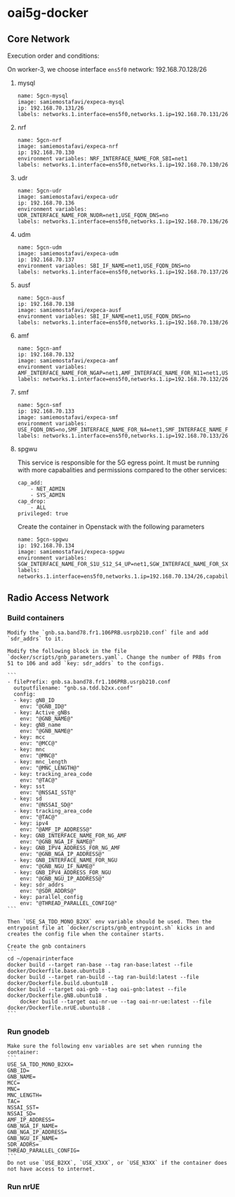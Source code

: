 # oai5g-docker

## Core Network

Execution order and conditions:

On worker-3, we choose interface `ens5f0`
network: 192.168.70.128/26

1. mysql
	```
	name: 5gcn-mysql
	image: samiemostafavi/expeca-mysql
	ip: 192.168.70.131/26
	labels: networks.1.interface=ens5f0,networks.1.ip=192.168.70.131/26
	```
2. nrf
	```
	name: 5gcn-nrf
	image: samiemostafavi/expeca-nrf
	ip: 192.168.70.130
	environment variables: NRF_INTERFACE_NAME_FOR_SBI=net1
	labels: networks.1.interface=ens5f0,networks.1.ip=192.168.70.130/26
	```
3. udr
	```
	name: 5gcn-udr
	image: samiemostafavi/expeca-udr
	ip: 192.168.70.136
	environment variables: UDR_INTERFACE_NAME_FOR_NUDR=net1,USE_FQDN_DNS=no
	labels: networks.1.interface=ens5f0,networks.1.ip=192.168.70.136/26
	```
4. udm
	```
	name: 5gcn-udm
	image: samiemostafavi/expeca-udm
	ip: 192.168.70.137
	environment variables: SBI_IF_NAME=net1,USE_FQDN_DNS=no
	labels: networks.1.interface=ens5f0,networks.1.ip=192.168.70.137/26
	```
5. ausf
	```
	name: 5gcn-ausf
	ip: 192.168.70.138
	image: samiemostafavi/expeca-ausf
	environment variables: SBI_IF_NAME=net1,USE_FQDN_DNS=no
	labels: networks.1.interface=ens5f0,networks.1.ip=192.168.70.138/26
	```
6. amf
	```
	name: 5gcn-amf
	ip: 192.168.70.132
	image: samiemostafavi/expeca-amf
	environment variables: AMF_INTERFACE_NAME_FOR_NGAP=net1,AMF_INTERFACE_NAME_FOR_N11=net1,USE_FQDN_DNS=no
	labels: networks.1.interface=ens5f0,networks.1.ip=192.168.70.132/26
	```
7. smf
	```
	name: 5gcn-smf
	ip: 192.168.70.133
	image: samiemostafavi/expeca-smf
	environment variables: USE_FQDN_DNS=no,SMF_INTERFACE_NAME_FOR_N4=net1,SMF_INTERFACE_NAME_FOR_SBI=net1
	labels: networks.1.interface=ens5f0,networks.1.ip=192.168.70.133/26
	```
8. spgwu
	
	This service is responsible for the 5G egress point. It must be running with more capabalities and permissions compared to the other services:
	```
	cap_add:
	    - NET_ADMIN
	    - SYS_ADMIN
	cap_drop:
	    - ALL
	privileged: true
	```
	Create the container in Openstack with the following parameters
	```
	name: 5gcn-spgwu
	ip: 192.168.70.134
	image: samiemostafavi/expeca-spgwu
	environment variables: SGW_INTERFACE_NAME_FOR_S1U_S12_S4_UP=net1,SGW_INTERFACE_NAME_FOR_SX=net1,PGW_INTERFACE_NAME_FOR_SGI=net1,USE_FQDN_NRF=no
	labels: networks.1.interface=ens5f0,networks.1.ip=192.168.70.134/26,capabilities.privileged=true,capabilities.add.1=NET_ADMIN,capabilities.add.2=SYS_ADMIN,capabilities.drop.1=ALL
	```
	
## Radio Access Network

### Build containers

	Modify the `gnb.sa.band78.fr1.106PRB.usrpb210.conf` file and add `sdr_addrs` to it.

	Modify the following block in the file `docker/scripts/gnb_parameters.yaml`. Change the number of PRBs from 51 to 106 and add `key: sdr_addrs` to the configs.
	
	```
	- filePrefix: gnb.sa.band78.fr1.106PRB.usrpb210.conf
	  outputfilename: "gnb.sa.tdd.b2xx.conf"
	  config:
	  - key: gNB_ID
	    env: "@GNB_ID@"
	  - key: Active_gNBs
	    env: "@GNB_NAME@"
	  - key: gNB_name
	    env: "@GNB_NAME@"
	  - key: mcc
	    env: "@MCC@"
	  - key: mnc
	    env: "@MNC@"
	  - key: mnc_length
	    env: "@MNC_LENGTH@"
	  - key: tracking_area_code
	    env: "@TAC@"
	  - key: sst
	    env: "@NSSAI_SST@"
	  - key: sd
	    env: "@NSSAI_SD@"
	  - key: tracking_area_code
	    env: "@TAC@"
	  - key: ipv4
	    env: "@AMF_IP_ADDRESS@"
	  - key: GNB_INTERFACE_NAME_FOR_NG_AMF
	    env: "@GNB_NGA_IF_NAME@"
	  - key: GNB_IPV4_ADDRESS_FOR_NG_AMF
	    env: "@GNB_NGA_IP_ADDRESS@"
	  - key: GNB_INTERFACE_NAME_FOR_NGU
	    env: "@GNB_NGU_IF_NAME@"
	  - key: GNB_IPV4_ADDRESS_FOR_NGU
	    env: "@GNB_NGU_IP_ADDRESS@"
	  - key: sdr_addrs
	    env: "@SDR_ADDRS@"
	  - key: parallel_config
	    env: "@THREAD_PARALLEL_CONFIG@"
	```	

	Then `USE_SA_TDD_MONO_B2XX` env variable should be used. Then the entrypoint file at `docker/scripts/gnb_entrypoint.sh` kicks in and creates the config file when the container starts. 
	
	Create the gnb containers
	```
	cd ~/openairinterface
	docker build --target ran-base --tag ran-base:latest --file docker/Dockerfile.base.ubuntu18 .
	docker build --target ran-build --tag ran-build:latest --file docker/Dockerfile.build.ubuntu18 .
	docker build --target oai-gnb --tag oai-gnb:latest --file docker/Dockerfile.gNB.ubuntu18 .
    	docker build --target oai-nr-ue --tag oai-nr-ue:latest --file docker/Dockerfile.nrUE.ubuntu18 .
	```
	
### Run gnodeb
	
	Make sure the following env variables are set when running the container:
	```
	USE_SA_TDD_MONO_B2XX=
	GNB_ID=
	GNB_NAME=
	MCC=
	MNC=
	MNC_LENGTH=
	TAC=
	NSSAI_SST=
	NSSAI_SD=
	AMF_IP_ADDRESS=
	GNB_NGA_IF_NAME=
	GNB_NGA_IP_ADDRESS=
	GNB_NGU_IF_NAME=
	SDR_ADDRS=
	THREAD_PARALLEL_CONFIG=
	```
	Do not use `USE_B2XX`, `USE_X3XX`, or `USE_N3XX` if the container does not have access to internet.
	
### Run nrUE
	

